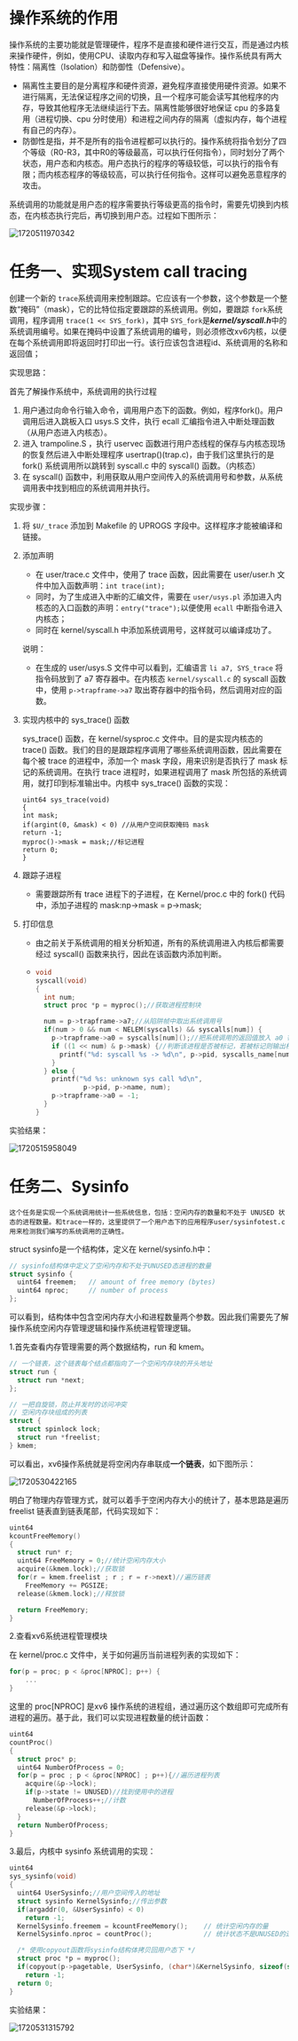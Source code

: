 # 操作系统的作用

操作系统的主要功能就是管理硬件，程序不是直接和硬件进行交互，而是通过内核来操作硬件，例如，使用CPU、读取内存和写入磁盘等操作。操作系统具有两大特性：隔离性（Isolation）和防御性（Defensive）。

* 隔离性主要目的是分离程序和硬件资源，避免程序直接使用硬件资源。如果不进行隔离，无法保证程序之间的切换，且一个程序可能会读写其他程序的内存，导致其他程序无法继续运行下去。隔离性能够很好地保证 cpu 的多路复用（进程切换、cpu 分时使用）和进程之间内存的隔离（虚拟内存，每个进程有自己的内存）。
* 防御性是指，并不是所有的指令进程都可以执行的。操作系统将指令划分了四个等级（R0-R3，其中R0的等级最高，可以执行任何指令），同时划分了两个状态，用户态和内核态。用户态执行的程序的等级较低，可以执行的指令有限；而内核态程序的等级较高，可以执行任何指令。这样可以避免恶意程序的攻击。

系统调用的功能就是用户态的程序需要执行等级更高的指令时，需要先切换到内核态，在内核态执行完后，再切换到用户态。过程如下图所示：

![1720511970342](images/README/1720511970342.png)

# 任务一、实现System call tracing

创建一个新的 `trace`系统调用来控制跟踪。它应该有一个参数，这个参数是一个整数“掩码”（mask），它的比特位指定要跟踪的系统调用。例如，要跟踪 `fork`系统调用，程序调用 `trace(1 << SYS_fork)`，其中 `SYS_fork`是***kernel/syscall.h***中的系统调用编号。如果在掩码中设置了系统调用的编号，则必须修改xv6内核，以便在每个系统调用即将返回时打印出一行。该行应该包含进程id、系统调用的名称和返回值；

实现思路：

首先了解操作系统中，系统调用的执行过程

1. 用户通过向命令行输入命令，调用用户态下的函数。例如，程序fork()。用户调用后进入跳板入口 usys.S 文件，执行 ecall 汇编指令进入中断处理函数（从用户态进入内核态）。
2. 进入 trampoline.S ，执行 uservec 函数进行用户态线程的保存与内核态现场的恢复然后进入中断处理程序 usertrap()(trap.c)，由于我们这里执行的是 fork() 系统调用所以跳转到 syscall.c 中的 syscall() 函数。（内核态）
3. 在 syscall() 函数中，利用获取从用户空间传入的系统调用号和参数，从系统调用表中找到相应的系统调用并执行。

实现步骤：

1. 将 `$U/_trace` 添加到 Makefile 的 UPROGS 字段中。这样程序才能被编译和链接。
2. 添加声明

   * 在 user/trace.c 文件中，使用了 trace 函数，因此需要在 user/user.h 文件中加入函数声明：`int trace(int);`
   * 同时，为了生成进入中断的汇编文件，需要在 `user/usys.pl` 添加进入内核态的入口函数的声明：`entry("trace");`以便使用 `ecall` 中断指令进入内核态；
   * 同时在 kernel/syscall.h 中添加系统调用号，这样就可以编译成功了。

   说明：

   * 在生成的 user/usys.S 文件中可以看到，汇编语言 `li a7, SYS_trace` 将指令码放到了 a7 寄存器中。在内核态 `kernel/syscall.c` 的 syscall 函数中，使用 `p->trapframe->a7` 取出寄存器中的指令码，然后调用对应的函数。
3. 实现内核中的 sys_trace() 函数

   sys\_trace() 函数，在 kernel/sysproc.c 文件中。目的是实现内核态的 trace() 函数。我们的目的是跟踪程序调用了哪些系统调用函数，因此需要在每个被 trace 的进程中，添加一个 mask 字段，用来识别是否执行了 mask 标记的系统调用。在执行 trace 进程时，如果进程调用了 mask 所包括的系统调用，就打印到标准输出中。内核中 sys_trace() 函数的实现：

   ```
   uint64 sys_trace(void)
   {
   int mask;
   if(argint(0, &mask) < 0) //从用户空间获取掩码 mask
   return -1;
   myproc()->mask = mask;//标记进程
   return 0;
   }
   ```
4. 跟踪子进程

   * 需要跟踪所有 trace 进程下的子进程，在 Kernel/proc.c 中的 fork() 代码中，添加子进程的 mask:np->mask = p->mask;
5. 打印信息

   * 由之前关于系统调用的相关分析知道，所有的系统调用进入内核后都需要经过 syscall() 函数来执行，因此在该函数内添加判断。
   * ```C
     void
     syscall(void)
     {
       int num;
       struct proc *p = myproc();//获取进程控制块

       num = p->trapframe->a7;//从陷阱帧中取出系统调用号
       if(num > 0 && num < NELEM(syscalls) && syscalls[num]) {
         p->trapframe->a0 = syscalls[num]();//把系统调用的返回值放入 a0 寄存器，用于后续判断系统调用号的执行情况
         if ((1 << num) & p->mask) {//判断该进程是否被标记，若被标记则输出相应信息
           printf("%d: syscall %s -> %d\n", p->pid, syscalls_name[num], p->trapframe->a0);
         }
       } else {
         printf("%d %s: unknown sys call %d\n",
                 p->pid, p->name, num);
         p->trapframe->a0 = -1;
       }
     }
     ```

实验结果：

![1720515958049](images/README/1720515958049.png)

# 任务二、Sysinfo

```
这个任务是实现一个系统调用统计一些系统信息，包括：空闲内存的数量和不处于 UNUSED 状态的进程数量。和trace一样的，这里提供了一个用户态下的应用程序user/sysinfotest.c用来检测我们编写的系统调用的正确性。
```


struct sysinfo是一个结构体，定义在 kernel/sysinfo.h中：

```c
// sysinfo结构体中定义了空闲内存和不处于UNUSED态进程的数量
struct sysinfo {
  uint64 freemem;   // amount of free memory (bytes)
  uint64 nproc;     // number of process
};

```

可以看到，结构体中包含空闲内存大小和进程数量两个参数。因此我们需要先了解操作系统空闲内存管理逻辑和操作系统进程管理逻辑。

1.首先查看内存管理需要的两个数据结构，run 和 kmem。

```c
// 一个链表，这个链表每个结点都指向了一个空闲内存块的开头地址
struct run {
  struct run *next;
};

// 一把自旋锁，防止并发时的访问冲突
// 空闲内存块组成的列表
struct {
  struct spinlock lock;
  struct run *freelist;
} kmem;
```

可以看出，xv6操作系统就是将空闲内存串联成**一个链表**，如下图所示：

![1720530422165](images/README/1720530422165.png)

明白了物理内存管理方式，就可以着手于空闲内存大小的统计了，基本思路是遍历 freelist 链表直到链表尾部，代码实现如下：

```c
uint64
kcountFreeMemory()
{
  struct run* r;
  uint64 FreeMemory = 0;//统计空闲内存大小
  acquire(&kmem.lock);//获取锁
  for(r = kmem.freelist ; r ; r = r->next)//遍历链表
    FreeMemory += PGSIZE;
  release(&kmem.lock);//释放锁

  return FreeMemory;
}
```

2.查看xv6系统进程管理模块

在 kernel/proc.c 文件中，关于如何遍历当前进程列表的实现如下：

```c
for(p = proc; p < &proc[NPROC]; p++) {
	...
}
```

这里的 proc[NPROC] 是xv6 操作系统的进程组，通过遍历这个数组即可完成所有进程的遍历。基于此，我们可以实现进程数量的统计函数：

```c
uint64
countProc()
{
  struct proc* p;
  uint64 NumberOfProcess = 0;
  for(p = proc ; p < &proc[NPROC] ; p++){//遍历进程列表
    acquire(&p->lock);
    if(p->state != UNUSED)//找到使用中的进程
      NumberOfProcess++;//计数
    release(&p->lock);
  }
  return NumberOfProcess;
}
```

3.最后，内核中 sysinfo 系统调用的实现：

```c
uint64
sys_sysinfo(void)
{
  uint64 UserSysinfo;//用户空间传入的地址
  struct sysinfo KernelSysinfo;//传出参数
  if(argaddr(0, &UserSysinfo) < 0)
    return -1;
  KernelSysinfo.freemem = kcountFreeMemory();    // 统计空闲内存的量
  KernelSysinfo.nproc = countProc();             // 统计状态不是UNUSED的进程数量

  /* 使用copyout函数将sysinfo结构体拷贝回用户态下 */
  struct proc *p = myproc(); 
  if(copyout(p->pagetable, UserSysinfo, (char*)&KernelSysinfo, sizeof(struct sysinfo)) < 0)
    return -1;
  return 0;
}
```

实验结果：

![1720531315792](images/README/1720531315792.png)
